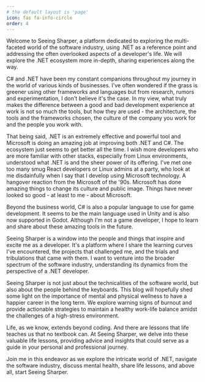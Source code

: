 ```yaml
---
# the default layout is 'page'
icon: fas fa-info-circle
order: 4
---
```


Welcome to Seeing Sharper, a platform dedicated to exploring the multi-faceted world of the software industry, using .NET as a reference point and addressing the often overlooked aspects of a developer's life. We will explore the .NET ecosystem more in-depth, sharing experiences along the way.

C# and .NET have been my constant companions throughout my journey in the world of various kinds of businesses. I've often wondered if the grass is greener using other frameworks and languages but from research, rumors and experimentation, I don't believe it's the case. In my view, what truly makes the difference between a good and bad development experience at work is not so much the tools, but how they are used - the architecture, the tools and the frameworks chosen, the culture of the company you work for and the people you work with.

That being said, .NET is an extremely effective and powerful tool and Microsoft is doing an amazing job at improving both .NET and C#. The ecosystem just seems to get better all the time. I wish more developers who are more familiar with other stacks, especially from Linux environments, understood what .NET is and the sheer power of its offering. I've met one too many smug React developers or Linux admins at a party, who look at me disdainfully when I say that I develop using Microsoft technology. A hangover reaction from the Microsoft of the '90s. Microsoft has done amazing things to change its culture and public image. Things have never looked so good - at least to me - about Microsoft.

Beyond the business world, C# is also a popular language to use for game development. It seems to be the main language used in Unity and is also now supported in Godot. Although I'm not a game developer, I hope to learn and share about these amazing tools in the future.

Seeing Sharper is a window into the people and things that inspire and excite me as a developer. It's a platform where I share the learning curves I've encountered, the projects that challenged me, and the trials and tribulations that came with them. I want to venture into the broader spectrum of the software industry, understanding its dynamics from the perspective of a .NET developer.

Seeing Sharper is not just about the technicalities of the software world, but also about the people behind the keyboards. This blog will hopefully shed some light on the importance of mental and physical wellness to have a happier career in the long term. We explore warning signs of burnout and provide actionable strategies to maintain a healthy work-life balance amidst the challenges of a high-stress environment.

Life, as we know, extends beyond coding. And there are lessons that life teaches us that no textbook can. At Seeing Sharper, we delve into these valuable life lessons, providing advice and insights that could serve as a guide in your personal and professional journey.

Join me in this endeavor as we explore the intricate world of .NET, navigate the software industry, discuss mental health, share life lessons, and above all, start Seeing Sharper.
